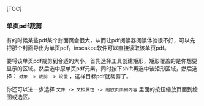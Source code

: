 [TOC]

### 单页pdf裁剪
有的时候某些pdf某个封面页会很大，从而让pdf阅读器阅读体验很不好，可以先把那个封面导出为单页pdf。inscakpe软件可以直接读取该单页pdf。

要将该单页pdf裁剪到合适的大小，首先选择工具创建矩形，矩形覆盖的是你想要显示的区域。然后选中原单页pdf元素，同时按下shift再选中该矩形区域，然后选择： `对象 -> 裁剪 -> 设置` ，这样目标pdf就裁剪了。

你还可以进一步选择 `文件 -> 文档属性 -> 缩放页面到内容` 里面的按钮缩放页面到绘图或选区。